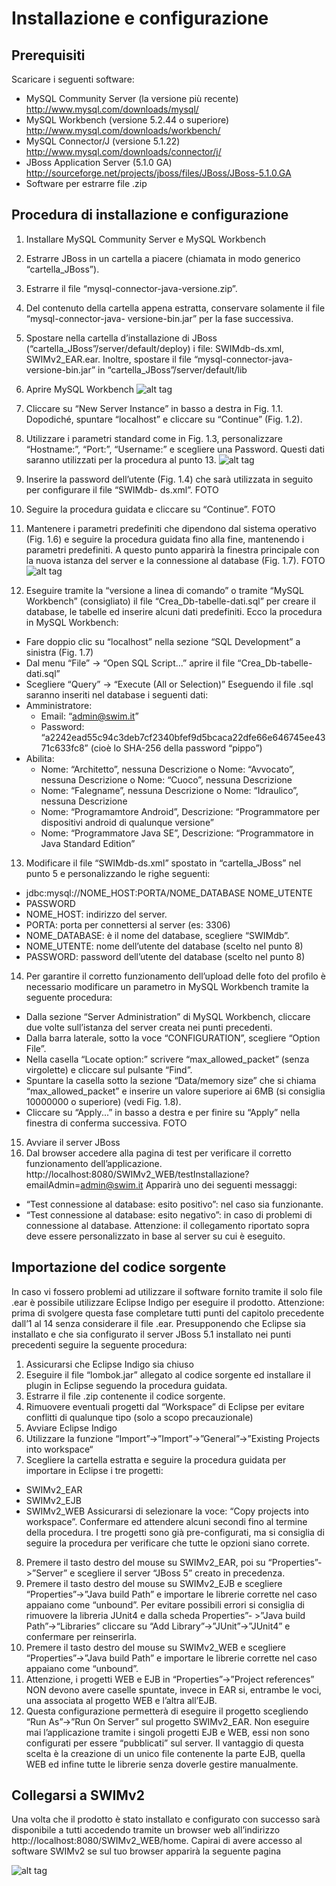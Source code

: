 # Installazione e configurazione

## Prerequisiti
Scaricare i seguenti software:
- MySQL Community Server (la versione più recente) http://www.mysql.com/downloads/mysql/
- MySQL Workbench (versione 5.2.44 o superiore) http://www.mysql.com/downloads/workbench/
- MySQL Connector/J (versione 5.1.22) http://www.mysql.com/downloads/connector/j/
- JBoss Application Server (5.1.0 GA) http://sourceforge.net/projects/jboss/files/JBoss/JBoss-5.1.0.GA
- Software per estrarre file .zip

## Procedura di installazione e configurazione
1. Installare MySQL Community Server e MySQL Workbench
2. Estrarre JBoss in un cartella a piacere (chiamata in modo generico “cartella_JBoss”).
3. Estrarre il file “mysql-connector-java-versione.zip”.
4. Del contenuto della cartella appena estratta, conservare solamente il file “mysql-connector-java-
versione-bin.jar” per la fase successiva.
5. Spostare nella cartella d’installazione di JBoss (“cartella_JBoss”/server/default/deploy) i file: SWIMdb-ds.xml, SWIMv2_EAR.ear. Inoltre, spostare il file “mysql-connector-java-versione-bin.jar” in “cartella_JBoss”/server/default/lib
6. Aprire MySQL Workbench
![alt tag](http://www.stefanocappa.it/publicfiles/Github_repositories_images/Swimv2/install/a-mysql-workbench.png)

7. Cliccare su “New Server Instance” in basso a destra in Fig. 1.1. Dopodiché, spuntare “localhost” e cliccare su “Continue” (Fig. 1.2). 
8. Utilizzare i parametri standard come in Fig. 1.3, personalizzare “Hostname:”, “Port:”, “Username:” e scegliere una Password. Questi dati saranno utilizzati per la procedura al punto 13.
![alt tag](http://www.stefanocappa.it/publicfiles/Github_repositories_images/Swimv2/install/b-creazione-nuova-istanzia.png)

9. Inserire la password dell’utente (Fig. 1.4) che sarà utilizzata in seguito per configurare il file “SWIMdb-
ds.xml”. FOTO
10. Seguire la procedura guidata e cliccare su “Continue”. FOTO
11. Mantenere i parametri predefiniti che dipendono dal sistema operativo (Fig. 1.6) e seguire la procedura guidata fino alla fine, mantenendo i parametri predefiniti. A questo punto apparirà la finestra principale con la nuova istanza del server e la connessione al database (Fig. 1.7). FOTO
![alt tag](http://www.stefanocappa.it/publicfiles/Github_repositories_images/Swimv2/install/c-personalizzazione-parametri.png)

12. Eseguire tramite la “versione a linea di comando” o tramite “MySQL Workbench” (consigliato) il file “Crea_Db-tabelle-dati.sql” per creare il database, le tabelle ed inserire alcuni dati predefiniti.
Ecco la procedura in MySQL Workbench:
* Fare doppio clic su “localhost” nella sezione “SQL Development” a sinistra (Fig. 1.7)
* Dal menu “File” -> “Open SQL Script...” aprire il file “Crea_Db-tabelle-dati.sql”
* Scegliere “Query” -> “Execute (All or Selection)”
Eseguendo il file .sql saranno inseriti nel database i seguenti dati:
* Amministratore:
  * Email: “admin@swim.it”
  * Password: “a2242ead55c94c3deb7cf2340bfef9d5bcaca22dfe66e646745ee4371c633fc8” (cioè lo SHA-256 della password “pippo”)
* Abilita:
  * Nome: “Architetto”, nessuna Descrizione o Nome: “Avvocato”, nessuna Descrizione o Nome: “Cuoco”, nessuna Descrizione
  * Nome: “Falegname”, nessuna Descrizione o Nome: “Idraulico”, nessuna Descrizione
  * Nome: “Programamtore Android”, Descrizione: “Programmatore per dispositivi android di qualunque versione”
  * Nome: “Programmatore Java SE”, Descrizione: “Programmatore in Java Standard Edition”
13. Modificare il file “SWIMdb-ds.xml” spostato in “cartella_JBoss” nel punto 5 e personalizzando le righe
seguenti:
* <connection-url>jdbc:mysql://NOME_HOST:PORTA/NOME_DATABASE</connection-url> <user-name>NOME_UTENTE</user-name>
* <password>PASSWORD</password>
* NOME_HOST: indirizzo del server.
* PORTA: porta per connettersi al server (es: 3306)
* NOME_DATABASE: è il nome del database, scegliere “SWIMdb”.
* NOME_UTENTE: nome dell’utente del database (scelto nel punto 8)
* PASSWORD: password dell’utente del database (scelto nel punto 8)
14. Per garantire il corretto funzionamento dell’upload delle foto del profilo è necessario modificare un parametro in MySQL Workbench tramite la seguente procedura:
* Dalla sezione “Server Administration” di MySQL Workbench, cliccare due volte sull’istanza del server creata nei punti precedenti.
* Dalla barra laterale, sotto la voce “CONFIGURATION”, scegliere “Option File”.
* Nella casella “Locate option:” scrivere “max_allowed_packet” (senza virgolette) e cliccare
sul pulsante “Find”.
* Spuntare la casella sotto la sezione “Data/memory size” che si chiama
“max_allowed_packet” e inserire un valore superiore ai 6MB (si consiglia 10000000 o
superiore) (vedi Fig. 1.8).
* Cliccare su “Apply...” in basso a destra e per finire su “Apply” nella finestra di conferma
successiva. FOTO
15. Avviare il server JBoss
16. Dal browser accedere alla pagina di test per verificare il corretto funzionamento dell’applicazione.
http://localhost:8080/SWIMv2_WEB/testInstallazione?emailAdmin=admin@swim.it
Apparirà uno dei seguenti messaggi:
* “Test connessione al database: esito positivo”: nel caso sia funzionante.
* “Test connessione al database: esito negativo”: in caso di problemi di connessione al
database.
Attenzione: il collegamento riportato sopra deve essere personalizzato in base al server su cui è eseguito.

## Importazione del codice sorgente
In caso vi fossero problemi ad utilizzare il software fornito tramite il solo file .ear è possibile utilizzare Eclipse Indigo per eseguire il prodotto.
Attenzione: prima di svolgere questa fase completare tutti punti del capitolo precedente dall’1 al 14 senza considerare il file .ear.
Presupponendo che Eclipse sia installato e che sia configurato il server JBoss 5.1 installato nei punti precedenti seguire la seguente procedura:
1. Assicurarsi che Eclipse Indigo sia chiuso
2. Eseguire il file “lombok.jar” allegato al codice sorgente ed installare il plugin in Eclipse seguendo la
procedura guidata.
3. Estrarre il file .zip contenente il codice sorgente.
4. Rimuovere eventuali progetti dal “Workspace” di Eclipse per evitare conflitti di qualunque tipo (solo
a scopo precauzionale)
5. Avviare Eclipse Indigo
6. Utilizzare la funzione “Import”->”Import”->”General”->”Existing Projects into workspace“
7. Scegliere la cartella estratta e seguire la procedura guidata per importare in Eclipse i tre progetti:
  * SWIMv2_EAR
  * SWIMv2_EJB
  * SWIMv2_WEB
Assicurarsi di selezionare la voce: “Copy projects into workspace”.
Confermare ed attendere alcuni secondi fino al termine della procedura.
I tre progetti sono già pre-configurati, ma si consiglia di seguire la procedura per verificare che tutte le opzioni siano correte.
8. Premere il tasto destro del mouse su SWIMv2_EAR, poi su “Properties”->”Server” e scegliere il server “JBoss 5” creato in precedenza.
9. Premere il tasto destro del mouse su SWIMv2_EJB e scegliere “Properties”->”Java build Path” e importare le librerie corrette nel caso appaiano come “unbound”.
Per evitare possibili errori si consiglia di rimuovere la libreria JUnit4 e dalla scheda Properties”- >”Java build Path”->“Libraries” cliccare su “Add Library”->”JUnit”->”JUnit4” e confermare per reinserirla.
10. Premere il tasto destro del mouse su SWIMv2_WEB e scegliere “Properties”->”Java build Path” e importare le librerie corrette nel caso appaiano come “unbound”.
11. Attenzione, i progetti WEB e EJB in “Properties”->”Project references” NON devono avere caselle spuntate, invece in EAR si, entrambe le voci, una associata al progetto WEB e l’altra all’EJB.
12. Questa configurazione permetterà di eseguire il progetto scegliendo “Run As”->”Run On Server” sul progetto SWIMv2_EAR. Non eseguire mai l’applicazione tramite i singoli progetti EJB e WEB, essi non sono configurati per essere “pubblicati” sul server. Il vantaggio di questa scelta è la creazione di un unico file contenente la parte EJB, quella WEB ed infine tutte le librerie senza doverle gestire manualmente.


## Collegarsi a SWIMv2
Una volta che il prodotto è stato installato e configurato con successo sarà disponibile a tutti accedendo tramite un browser web all’indirizzo http://localhost:8080/SWIMv2_WEB/home. Capirai di avere accesso al software SWIMv2 se sul tuo browser apparirà la seguente pagina

![alt tag](http://www.stefanocappa.it/publicfiles/Github_repositories_images/Swimv2/1-homepage.png)
